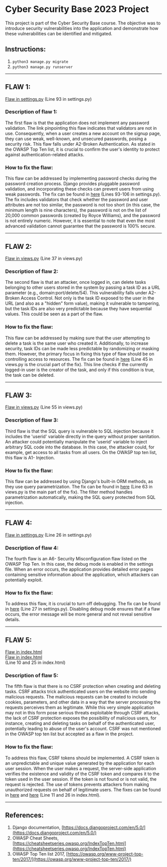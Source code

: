 # Cyber Security Base 2023 Project

This project is part of the Cyber Security Base course. The objective was to introduce security vulnerabilities into the application and demonstrate how these vulnerabilities can be identified and mitigated.

## Instructions:
1. `python3 manage.py migrate`
2. `python3 manage.py runserver`

---

## FLAW 1:
[Flaw in settings.py](https://github.com/sannituomisto/csb-project1/blob/master/csb_project1/settings.py#L93) (Line 93 in settings.py)

### Description of flaw 1:
The first flaw is that the application does not implement any password validation. The link pinpointing this flaw indicates that validators are not in use. Consequently, when a user creates a new account on the signup page, they can use weak, well-known, and unsecured passwords, posing a security risk. This flaw falls under A2-Broken Authentication. As stated in the OWASP Top Ten list, it is crucial to confirm the user's identity to protect against authentication-related attacks.

### How to fix the flaw:
This flaw can be addressed by implementing password checks during the password creation process. Django provides pluggable password validation, and incorporating these checks can prevent users from using weak passwords. The fix can be found in [here](https://github.com/sannituomisto/csb-project1/blob/master/csb_project1/settings.py#L93) (Lines 93-106 in settings.py). The fix includes validators that check whether the password and user attributes are not too similar, the password is not too short (in this case, the minimum length is nine characters), the password is not on the list of 20,000 common passwords (created by Royce Williams), and the password is not entirely numeric. However, it is essential to note that even the most advanced validation cannot guarantee that the password is 100% secure.

---

## FLAW 2:
[Flaw in views.py](https://github.com/sannituomisto/csb-project1/blob/master/app/views.py#L37) (Line 37 in views.py)      

### Description of flaw 2:
The second flaw is that an attacker, once logged in, can delete tasks belonging to other users stored in the system by passing a task ID as a URL parameter (e.g., domain:port/delete/54). This vulnerability falls under A2-Broken Access Control. Not only is the task ID exposed to the user in the URL (and also as a "hidden" form value), making it vulnerable to tampering, but the task IDs are also very predictable because they have sequential values. This could be seen as a part of the flaw.

### How to fix the flaw:
This flaw can be addressed by making sure that the user attempting to delete a task is the same user who created it. Additionally, to increase security, task IDs can be made less predictable by randomizing or masking them. However, the primary focus in fixing this type of flaw should be on controlling access to resources. The fix can be found in [here](https://github.com/sannituomisto/csb-project1/blob/master/app/views.py#L45) (Line 45 in views.py is the crucial part of the fix). This line checks if the currently logged-in user is the creator of the task, and only if this condition is true, the task can be deleted.

---

## FLAW 3:
[Flaw in views.py](https://github.com/sannituomisto/csb-project1/blob/master/app/views.py#L55) (Line 55 in views.py)

### Description of flaw 3:
Third flaw is that the SQL query is vulnerable to SQL injection because it includes the 'userid' variable directly in the query without proper sanitation. An attacker could potentially manipulate the 'userid' variable to inject arbitrary SQL code into the database. In this case, the attacker could, for example, get access to all tasks from all users. On the OWASP top ten list, this flaw is A1- Injection.

### How to fix the flaw:
This flaw can be addressed by using Django's built-in ORM methods, as they use query parametrization. The fix can be found in [here](https://github.com/sannituomisto/csb-project1/blob/master/app/views.py#L63) (Line 63 in views.py is the main part of the fix). The filter method handles parametrization automatically, making the SQL query protected from SQL injection.

---

## FLAW 4:
[Flaw in settings.py](https://github.com/sannituomisto/csb-project1/blob/master/csb_project1/settings.py#L26) (Line 26 in settings.py)

### Description of flaw 4:
The fourth flaw is an A6- Security Misconfiguration flaw listed on the OWASP Top Ten. In this case, the debug mode is enabled in the settings file. When an error occurs, the application provides detailed error pages containing sensitive information about the application, which attackers can potentially exploit.

### How to fix the flaw:
To address this flaw, it is crucial to turn off debugging. The fix can be found in [here](https://github.com/sannituomisto/csb-project1/blob/master/csb_project1/settings.py#L27) (Line 27 in settings.py). Disabling debug mode ensures that if a flaw occurs, the error message will be more general and not reveal sensitive details.

---

## FLAW 5:
[Flaw in index.html](https://github.com/sannituomisto/csb-project1/blob/master/app/templates/index.html#L10)  
[Flaw in index.html](https://github.com/sannituomisto/csb-project1/blob/master/app/templates/index.html#L25)  
(Line 10 and 25 in index.html)

### Description of flaw 5:
The fifth flaw is that there is no CSRF protection when creating and deleting tasks. CSRF attacks trick authenticated users on the website into sending malicious requests. The malicious requests can be created to include cookies, parameters, and other data in a way that the server processing the requests perceives them as legitimate. While this very simple application may not in this form pose serious threats exploitable through CSRF attacks, the lack of CSRF protection exposes the possibility of malicious users, for instance, creating and deleting tasks on behalf of the authenticated user, potentially leading to abuse of the user's account. CSRF was not mentioned in the OWASP top ten list but accepted as a flaw in the project.

### How to fix the flaw:
To address this flaw, CSRF tokens should be implemented. A CSRF token is an unpredictable and unique value generated by the application for each user session. When the user makes a request, the server-side application verifies the existence and validity of the CSRF token and compares it to the token used in the user session. If the token is not found or is not valid, the request is rejected. The use of tokens prevents attackers from making unauthorized requests on behalf of legitimate users. The fixes can be found in [here](https://github.com/sannituomisto/csb-project1/blob/master/app/templates/index.html#L11) and [here](https://github.com/sannituomisto/csb-project1/blob/master/app/templates/index.html#L26) (Line 11 and 26 in index.html).

---

## References:
1. Django documentation, [https://docs.djangoproject.com/en/5.0/](https://docs.djangoproject.com/en/5.0/)
2. OWASP Cheat Sheets, [https://cheatsheetseries.owasp.org/IndexTopTen.html](https://cheatsheetseries.owasp.org/IndexTopTen.html)
3. OWASP Top Ten list 2017, [https://owasp.org/www-project-top-ten/2017/](https://owasp.org/www-project-top-ten/2017/)
